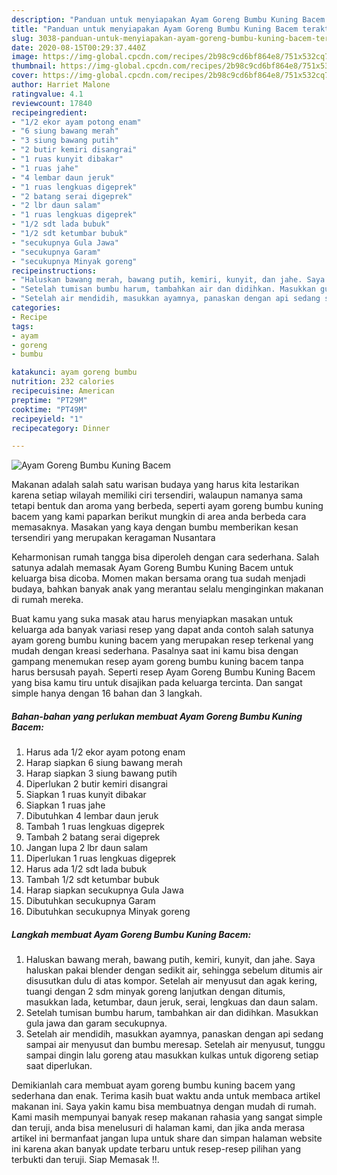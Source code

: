 ```yaml
---
description: "Panduan untuk menyiapakan Ayam Goreng Bumbu Kuning Bacem teraktual"
title: "Panduan untuk menyiapakan Ayam Goreng Bumbu Kuning Bacem teraktual"
slug: 3038-panduan-untuk-menyiapakan-ayam-goreng-bumbu-kuning-bacem-teraktual
date: 2020-08-15T00:29:37.440Z
image: https://img-global.cpcdn.com/recipes/2b98c9cd6bf864e8/751x532cq70/ayam-goreng-bumbu-kuning-bacem-foto-resep-utama.jpg
thumbnail: https://img-global.cpcdn.com/recipes/2b98c9cd6bf864e8/751x532cq70/ayam-goreng-bumbu-kuning-bacem-foto-resep-utama.jpg
cover: https://img-global.cpcdn.com/recipes/2b98c9cd6bf864e8/751x532cq70/ayam-goreng-bumbu-kuning-bacem-foto-resep-utama.jpg
author: Harriet Malone
ratingvalue: 4.1
reviewcount: 17840
recipeingredient:
- "1/2 ekor ayam potong enam"
- "6 siung bawang merah"
- "3 siung bawang putih"
- "2 butir kemiri disangrai"
- "1 ruas kunyit dibakar"
- "1 ruas jahe"
- "4 lembar daun jeruk"
- "1 ruas lengkuas digeprek"
- "2 batang serai digeprek"
- "2 lbr daun salam"
- "1 ruas lengkuas digeprek"
- "1/2 sdt lada bubuk"
- "1/2 sdt ketumbar bubuk"
- "secukupnya Gula Jawa"
- "secukupnya Garam"
- "secukupnya Minyak goreng"
recipeinstructions:
- "Haluskan bawang merah, bawang putih, kemiri, kunyit, dan jahe. Saya haluskan pakai blender dengan sedikit air, sehingga sebelum ditumis air disusutkan dulu di atas kompor. Setelah air menyusut dan agak kering, tuangi dengan 2 sdm minyak goreng lanjutkan dengan ditumis, masukkan lada, ketumbar, daun jeruk, serai, lengkuas dan daun salam."
- "Setelah tumisan bumbu harum, tambahkan air dan didihkan. Masukkan gula jawa dan garam secukupnya."
- "Setelah air mendidih, masukkan ayamnya, panaskan dengan api sedang sampai air menyusut dan bumbu meresap. Setelah air menyusut, tunggu sampai dingin lalu goreng atau masukkan kulkas untuk digoreng setiap saat diperlukan."
categories:
- Recipe
tags:
- ayam
- goreng
- bumbu

katakunci: ayam goreng bumbu 
nutrition: 232 calories
recipecuisine: American
preptime: "PT29M"
cooktime: "PT49M"
recipeyield: "1"
recipecategory: Dinner

---
```



![Ayam Goreng Bumbu Kuning Bacem](https://img-global.cpcdn.com/recipes/2b98c9cd6bf864e8/751x532cq70/ayam-goreng-bumbu-kuning-bacem-foto-resep-utama.jpg)

Makanan adalah salah satu warisan budaya yang harus kita lestarikan karena setiap wilayah memiliki ciri tersendiri, walaupun namanya sama tetapi bentuk dan aroma yang berbeda, seperti ayam goreng bumbu kuning bacem yang kami paparkan berikut mungkin di area anda berbeda cara memasaknya. Masakan yang kaya dengan bumbu memberikan kesan tersendiri yang merupakan keragaman Nusantara

Keharmonisan rumah tangga bisa diperoleh dengan cara sederhana. Salah satunya adalah memasak Ayam Goreng Bumbu Kuning Bacem untuk keluarga bisa dicoba. Momen makan bersama orang tua sudah menjadi budaya, bahkan banyak anak yang merantau selalu menginginkan makanan di rumah mereka.



Buat kamu yang suka masak atau harus menyiapkan masakan untuk keluarga ada banyak variasi resep yang dapat anda contoh salah satunya ayam goreng bumbu kuning bacem yang merupakan resep terkenal yang mudah dengan kreasi sederhana. Pasalnya saat ini kamu bisa dengan gampang menemukan resep ayam goreng bumbu kuning bacem tanpa harus bersusah payah.
Seperti resep Ayam Goreng Bumbu Kuning Bacem yang bisa kamu tiru untuk disajikan pada keluarga tercinta. Dan sangat simple hanya dengan 16 bahan dan 3 langkah.


<!--inarticleads1-->

##### Bahan-bahan yang perlukan membuat Ayam Goreng Bumbu Kuning Bacem:

1. Harus ada 1/2 ekor ayam potong enam
1. Harap siapkan 6 siung bawang merah
1. Harap siapkan 3 siung bawang putih
1. Diperlukan 2 butir kemiri disangrai
1. Siapkan 1 ruas kunyit dibakar
1. Siapkan 1 ruas jahe
1. Dibutuhkan 4 lembar daun jeruk
1. Tambah 1 ruas lengkuas digeprek
1. Tambah 2 batang serai digeprek
1. Jangan lupa 2 lbr daun salam
1. Diperlukan 1 ruas lengkuas digeprek
1. Harus ada 1/2 sdt lada bubuk
1. Tambah 1/2 sdt ketumbar bubuk
1. Harap siapkan secukupnya Gula Jawa
1. Dibutuhkan secukupnya Garam
1. Dibutuhkan secukupnya Minyak goreng




<!--inarticleads2-->

##### Langkah membuat  Ayam Goreng Bumbu Kuning Bacem:

1. Haluskan bawang merah, bawang putih, kemiri, kunyit, dan jahe. Saya haluskan pakai blender dengan sedikit air, sehingga sebelum ditumis air disusutkan dulu di atas kompor. Setelah air menyusut dan agak kering, tuangi dengan 2 sdm minyak goreng lanjutkan dengan ditumis, masukkan lada, ketumbar, daun jeruk, serai, lengkuas dan daun salam.
1. Setelah tumisan bumbu harum, tambahkan air dan didihkan. Masukkan gula jawa dan garam secukupnya.
1. Setelah air mendidih, masukkan ayamnya, panaskan dengan api sedang sampai air menyusut dan bumbu meresap. Setelah air menyusut, tunggu sampai dingin lalu goreng atau masukkan kulkas untuk digoreng setiap saat diperlukan.




Demikianlah cara membuat ayam goreng bumbu kuning bacem yang sederhana dan enak. Terima kasih buat waktu anda untuk membaca artikel makanan ini. Saya yakin kamu bisa membuatnya dengan mudah di rumah. Kami masih mempunyai banyak resep makanan rahasia yang sangat simple dan teruji, anda bisa menelusuri di halaman kami, dan jika anda merasa artikel ini bermanfaat jangan lupa untuk share dan simpan halaman website ini karena akan banyak update terbaru untuk resep-resep pilihan yang terbukti dan teruji. Siap Memasak !!. 
